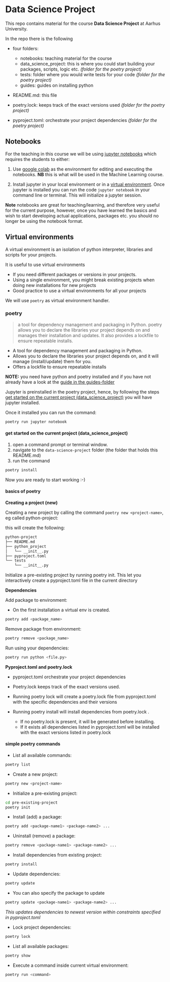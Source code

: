 # Data Science Project

This repo contains material for the course **Data Science Project** at Aarhus University.

In the repo there is the following

- four folders:
  - notebooks: teaching material for the course
  - data_science_project: this is where you could start building your packages, scripts, logic etc. *(folder for the poetry project)*
  - tests: folder where you would write tests for your code *(folder for the poetry project)*
  - guides: guides on installing python 

- README.md: this file
- poetry.lock: keeps track of the exact versions used *(folder for the poetry project)*
- pyproject.toml: orchestrate your project dependencies *(folder for the poetry project)*

## Notebooks

For the teaching in this course we will be using [jupyter notebooks](https://docs.jupyter.org/en/latest/) which requires the students to either:

1. Use [google colab](https://colab.google/) as the environment for editing and executing the notebooks. __NB__ this is what will be used in the Machine Learning course.

2. Install jupyter in your local environment or in a [virtual environment](#virtual-environments). Once jupyter is installed you can run the code `jupyter notebook` in your command line or terminal. This will initialize a jupyter session.

__Note__ notebooks are great for teaching/learning, and therefore very useful for the current purpose, however, once you have learned the basics and wish to start developing actual applications, packages etc. you should no longer be using the notebook format.

## Virtual environments

A virtual environment is an isolation of python interpreter, libraries and scripts for your projects.

It is useful to use virtual environments

- If you need different packages or versions in your projects.
- Using a single environment, you might break existing projects when doing new installations for new projects
- Good practice to use a virtual environments for all your projects

We will use `poetry` as virtual environment handler.

### poetry

>a tool for dependency management and packaging in Python. poetry allows you to declare the libraries your project depends on and manages their installation and updates. It also provides a lockfile to ensure repeatable installs.

- A tool for dependency management and packaging in Python.
- Allows you to declare the libraries your project depends on, and it will manage (install/update) them for you.
- Offers a lockfile to ensure repeatable installs

__NOTE:__ you need have python and poetry installed and if you have not already have a look at the [guide in the guides-folder](guides/Getting%20started%20with%20python.md)

Jupyter is preinstalled in the poetry project, hence, by following the steps [get started on the current project (data_science_project)](#get-started-on-the-current-project-data_science_project) you will have jupyter installed.

Once it installed you can run the command:

```bash
poetry run jupyter notebook
```

#### get started on the current project (data_science_project)

1. open a command prompt or terminal window.
2. navigate to the `data-science-project` folder (the folder that holds this README.md)
3. run the command

```bash
poetry install
```

Now you are ready to start working :-)

#### basics of poetry

**Creating a project (new)**

Creating a new project by calling the command `poetry new <project-name>`, eg called python-project:

this will create the following:

```bash
python-project
├── README.md
├── python_project
│   └── __init__.py
├── pyproject.toml
└── tests
    └── __init__.py
```

Initialize a pre-existing project by running poetry init.  This let you interactively create a pyproject.toml file in the current directory

**Dependencies**

Add package to environment:

- On the first installation a virtual env is created.

```bash
poetry add <package_name>
```

Remove package from environment:

```bash
poetry remove <package_name>
```

Run using your dependencies:

```bash
poetry run python <file.py>
```

**Pyproject.toml and poetry.lock**

- pyproject.toml orchestrate your project dependencies
- Poetry.lock keeps track of the exact versions used.

- Running poetry lock will create a poetry.lock file from pyproject.toml with the specific dependencies and their versions
- Running poetry install will install dependencies from poetry.lock .
  - If no poetry.lock is present, it will be generated before installing.
  - If it exists all dependencies listed in pyproject.toml will be installed with the exact versions listed in poetry.lock

#### simple poetry commands

- List all available commands:

```bash
poetry list
```

- Create a new project:

```bash
poetry new <project-name>
```

- Initialize a pre-existing project:

```bash
cd pre-existing-project
poetry init
```

- Install (add) a package:

```bash
poetry add <package-name1> <package-name2> ...
```

- Uninstall (remove) a package:

```bash
poetry remove <package-name1> <package-name2> ...
```

- Install dependencies from existing project:

```bash
poetry install
```

- Update dependencies:

```bash
poetry update
```

- You can also specify the package to update

```bash
poetry update <package-name1> <package-name2> ...
```

*This updates dependencies to newest version within constraints specified in pyproject.toml*

- Lock project dependencies:

```bash
poetry lock
```

- List all available packages:

```bash
poetry show
```

- Execute a command inside current virtual environment:

```bash
poetry run <command>
```
